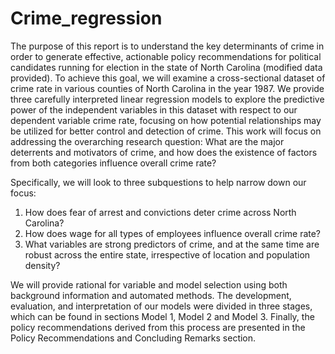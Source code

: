 # Crime_regression

The purpose of this report is to understand the key determinants of crime in order to generate effective, actionable policy recommendations for political candidates running for election in the state of North Carolina (modified data provided). To achieve this goal, we will examine a cross-sectional dataset of crime rate in various counties of North Carolina in the year 1987. We provide three carefully interpreted linear regression models to explore the predictive power of the independent variables in this dataset with respect to our dependent variable crime rate, focusing on how potential relationships may be utilized for better control and detection of crime. This work will focus on addressing the overarching research question: What are the major deterrents and motivators of crime, and how does the existence of factors from both categories influence overall crime rate?

Specifically, we will look to three subquestions to help narrow down our focus:

1. How does fear of arrest and convictions deter crime across North Carolina? 
2. How does wage for all types of employees influence overall crime rate? 
3. What variables are strong predictors of crime, and at the same time are robust across the entire state, irrespective of location and population density? 

We will provide rational for variable and model selection using both background information and automated methods. The development, evaluation, and interpretation of our models were divided in three stages, which can be found in sections Model 1, Model 2 and Model 3. Finally, the policy recommendations derived from this process are presented in the Policy Recommendations and Concluding Remarks section.
